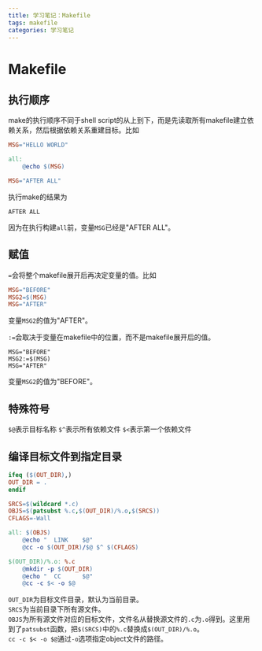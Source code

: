 ```yaml
---
title: 学习笔记：Makefile
tags: makefile
categories: 学习笔记
---
```

# Makefile
## 执行顺序
make的执行顺序不同于shell script的从上到下，而是先读取所有makefile建立依赖关系，然后根据依赖关系重建目标。比如
```Makefile
MSG="HELLO WORLD"

all:
    @echo $(MSG)

MSG="AFTER ALL"
```
执行make的结果为
```
AFTER ALL
```
因为在执行构建`all`前，变量`MSG`已经是"AFTER ALL"。  


## 赋值
`=`会将整个makefile展开后再决定变量的值。比如  
```makefile
MSG="BEFORE"  
MSG2=$(MSG)  
MSG="AFTER" 
```
变量`MSG2`的值为"AFTER"。  
  
`:=`会取决于变量在makefile中的位置，而不是makefile展开后的值。
```
MSG="BEFORE"  
MSG2:=$(MSG)  
MSG="AFTER"  
```
变量`MSG2`的值为"BEFORE"。  
  
## 特殊符号
`$@`表示目标名称
`$^`表示所有依赖文件
`$<`表示第一个依赖文件

## 编译目标文件到指定目录
```makefile
ifeq ($(OUT_DIR),)
OUT_DIR = .
endif

SRCS=$(wildcard *.c)
OBJS=$(patsubst %.c,$(OUT_DIR)/%.o,$(SRCS))
CFLAGS=-Wall

all: $(OBJS)
    @echo "  LINK    $@"
    @cc -o $(OUT_DIR)/$@ $^ $(CFLAGS) 

$(OUT_DIR)/%.o: %.c 
    @mkdir -p $(OUT_DIR)
    @echo "  CC      $@"
    @cc -c $< -o $@
```
`OUT_DIR`为目标文件目录，默认为当前目录。  
`SRCS`为当前目录下所有源文件。  
`OBJS`为所有源文件对应的目标文件，文件名从替换源文件的`.c`为`.o`得到。这里用到了`patsubst`函数，把`$(SRCS)`中的`%.c`替换成`$(OUT_DIR)/%.o`。  
`cc -c $< -o $@`通过`-o`选项指定object文件的路径。  

